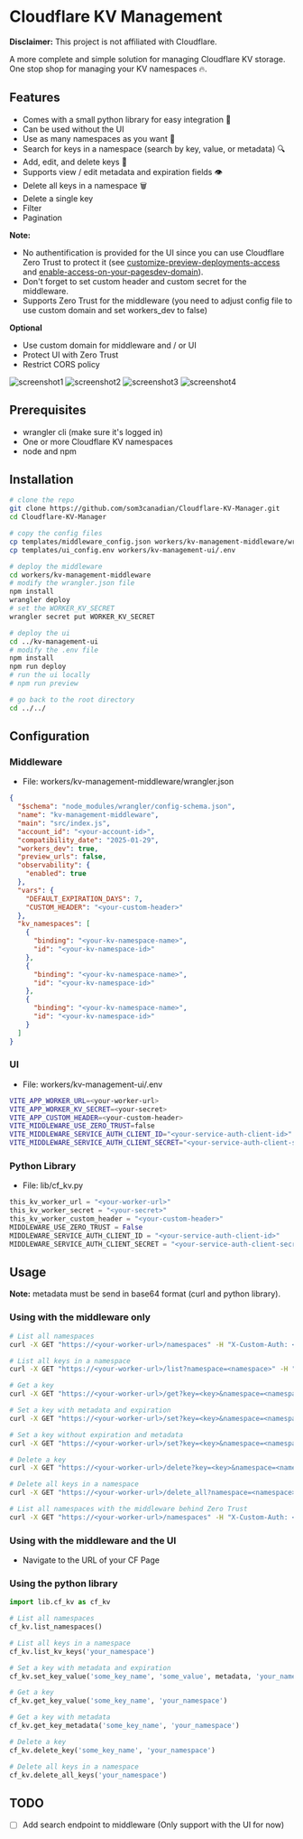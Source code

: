 # Cloudflare KV Management

**Disclaimer:** This project is not affiliated with Cloudflare.

A more complete and simple solution for managing Cloudflare KV storage. One stop shop for managing your KV namespaces 🔥.

## Features

- Comes with a small python library for easy integration 🐍
- Can be used without the UI
- Use as many namespaces as you want 🔄
- Search for keys in a namespace (search by key, value, or metadata) 🔍
- Add, edit, and delete keys 📝
- Supports view / edit metadata and expiration fields 👁️
- Delete all keys in a namespace 🗑️
- Delete a single key
- Filter
- Pagination

**Note:**

- No authentification is provided for the UI since you can use Cloudflare Zero Trust to protect it (see [customize-preview-deployments-access](https://developers.cloudflare.com/pages/configuration/preview-deployments/#customize-preview-deployments-access) and [enable-access-on-your-pagesdev-domain](https://developers.cloudflare.com/pages/platform/known-issues/#enable-access-on-your-pagesdev-domain)).
- Don't forget to set custom header and custom secret for the middleware.
- Supports Zero Trust for the middleware (you need to adjust config file to use custom domain and set workers_dev to false)

**Optional**

- Use custom domain for middleware and / or UI
- Protect UI with Zero Trust
- Restrict CORS policy

![screenshot1](./img/screenshot1.jpg)
![screenshot2](./img/screenshot2.jpg)
![screenshot3](./img/screenshot3.jpg)
![screenshot4](./img/screenshot4.jpg)

## Prerequisites

- wrangler cli (make sure it's logged in)
- One or more Cloudflare KV namespaces
- node and npm

## Installation

```bash
# clone the repo
git clone https://github.com/som3canadian/Cloudflare-KV-Manager.git
cd Cloudflare-KV-Manager

# copy the config files
cp templates/middleware_config.json workers/kv-management-middleware/wrangler.json
cp templates/ui_config.env workers/kv-management-ui/.env

# deploy the middleware
cd workers/kv-management-middleware
# modify the wrangler.json file
npm install
wrangler deploy
# set the WORKER_KV_SECRET
wrangler secret put WORKER_KV_SECRET

# deploy the ui
cd ../kv-management-ui
# modify the .env file
npm install
npm run deploy
# run the ui locally
# npm run preview

# go back to the root directory
cd ../../
```

## Configuration

### Middleware

- File: workers/kv-management-middleware/wrangler.json

```json
{
  "$schema": "node_modules/wrangler/config-schema.json",
  "name": "kv-management-middleware",
  "main": "src/index.js",
  "account_id": "<your-account-id>",
  "compatibility_date": "2025-01-29",
  "workers_dev": true,
  "preview_urls": false,
  "observability": {
    "enabled": true
  },
  "vars": {
    "DEFAULT_EXPIRATION_DAYS": 7,
    "CUSTOM_HEADER": "<your-custom-header>"
  },
  "kv_namespaces": [
    {
      "binding": "<your-kv-namespace-name>",
      "id": "<your-kv-namespace-id>"
    },
    {
      "binding": "<your-kv-namespace-name>",
      "id": "<your-kv-namespace-id>"
    },
    {
      "binding": "<your-kv-namespace-name>",
      "id": "<your-kv-namespace-id>"
    }
  ]
}
```

### UI

- File: workers/kv-management-ui/.env

```bash
VITE_APP_WORKER_URL=<your-worker-url>
VITE_APP_WORKER_KV_SECRET=<your-secret>
VITE_APP_CUSTOM_HEADER=<your-custom-header>
VITE_MIDDLEWARE_USE_ZERO_TRUST=false
VITE_MIDDLEWARE_SERVICE_AUTH_CLIENT_ID="<your-service-auth-client-id>"
VITE_MIDDLEWARE_SERVICE_AUTH_CLIENT_SECRET="<your-service-auth-client-secret>"
```

### Python Library

- File: lib/cf_kv.py

```python
this_kv_worker_url = "<your-worker-url>"
this_kv_worker_secret = "<your-secret>"
this_kv_worker_custom_header = "<your-custom-header>"
MIDDLEWARE_USE_ZERO_TRUST = False
MIDDLEWARE_SERVICE_AUTH_CLIENT_ID = "<your-service-auth-client-id>"
MIDDLEWARE_SERVICE_AUTH_CLIENT_SECRET = "<your-service-auth-client-secret>"
```

## Usage

**Note:** metadata must be send in base64 format (curl and python library).

### Using with the middleware only

```bash
# List all namespaces
curl -X GET "https://<your-worker-url>/namespaces" -H "X-Custom-Auth: <your-secret>"

# List all keys in a namespace
curl -X GET "https://<your-worker-url>/list?namespace=<namespace>" -H "X-Custom-Auth: <your-secret>"

# Get a key
curl -X GET "https://<your-worker-url>/get?key=<key>&namespace=<namespace>" -H "X-Custom-Auth: <your-secret>"

# Set a key with metadata and expiration
curl -X GET "https://<your-worker-url>/set?key=<key>&namespace=<namespace>&value=<value>&metadata=<metadata>&expiration=<expiration>" -H "X-Custom-Auth: <your-secret>"

# Set a key without expiration and metadata
curl -X GET "https://<your-worker-url>/set?key=<key>&namespace=<namespace>&value=<value>" -H "X-Custom-Auth: <your-secret>"

# Delete a key
curl -X GET "https://<your-worker-url>/delete?key=<key>&namespace=<namespace>" -H "X-Custom-Auth: <your-secret>"

# Delete all keys in a namespace
curl -X GET "https://<your-worker-url>/delete_all?namespace=<namespace>" -H "X-Custom-Auth: <your-secret>"

# List all namespaces with the middleware behind Zero Trust
curl -X GET "https://<your-worker-url>/namespaces" -H "X-Custom-Auth: <your-secret>" -H "Cf-Access-Client-Id: <your-service-auth-client-id>" -H "Cf-Access-Client-Secret: <your-service-auth-client-secret>"
```

### Using with the middleware and the UI

- Navigate to the URL of your CF Page

### Using the python library

```python
import lib.cf_kv as cf_kv

# List all namespaces
cf_kv.list_namespaces()

# List all keys in a namespace
cf_kv.list_kv_keys('your_namespace')

# Set a key with metadata and expiration
cf_kv.set_key_value('some_key_name', 'some_value', metadata, 'your_namespace', expiration_days)

# Get a key
cf_kv.get_key_value('some_key_name', 'your_namespace')

# Get a key with metadata
cf_kv.get_key_metadata('some_key_name', 'your_namespace')

# Delete a key
cf_kv.delete_key('some_key_name', 'your_namespace')

# Delete all keys in a namespace
cf_kv.delete_all_keys('your_namespace')
```

## TODO

- [ ] Add search endpoint to middleware (Only support with the UI for now)
